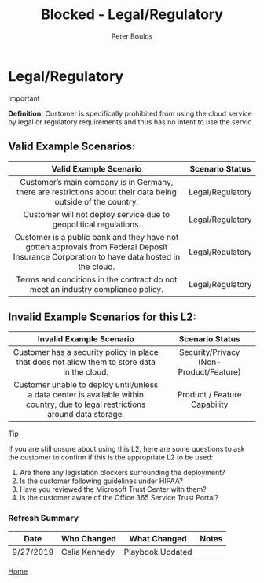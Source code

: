 ﻿---
# required metadata
title: Blocked - Legal/Regulatory
description: Blocked - Legal/Regulatory
author: Peter Boulos
ms.author: pboulos
manager: pagrim
ms.date: 9/27/2019
ms.topic: partner-playbook 
ms.prod: non-product-specific 
ms.custom: partner-playbook 
ft.audience: partner
ft.owner: pagrim
---

# Legal/Regulatory

> [!IMPORTANT]
> **Definition:** Customer is specifically prohibited from using the cloud service by legal or regulatory requirements and thus has no intent to use the servic

## Valid Example Scenarios:
| Valid Example Scenario | Scenario Status |
| :--: | :--: |
| Customer’s main company is in Germany, there are restrictions about their data being outside of the country. | Legal/Regulatory |
| Customer will not deploy service due to geopolitical regulations. | Legal/Regulatory |
| Customer is a public bank and they have not gotten approvals from Federal Deposit Insurance Corporation to have data hosted in the cloud. | Legal/Regulatory |
| Terms and conditions in the contract do not meet an industry compliance policy. | Legal/Regulatory |


## Invalid Example Scenarios for this L2:
| Invalid Example Scenario | Scenario Status |
| :--: | :--: |
| Customer has a security policy in place that does not allow them to store data in the cloud. | Security/Privacy (Non-Product/Feature) |
| Customer unable to deploy until/unless a data center is available within country, due to legal restrictions around data storage. | Product / Feature Capability |


> [!TIP]
> If you are still unsure about using this L2, here are some questions to ask the customer to confirm if this is the appropriate L2 to be used:
>    1. Are there any legislation blockers surrounding the deployment?
>    2. Is the customer following guidelines under HIPAA?
>    3. Have you reviewed the Microsoft Trust Center with them?
>    4. ​Is the customer aware of the Office 365 Service Trust Portal?​
>    
### Refresh Summary

|Date|Who Changed|What Changed|Notes|
|---------|---------------|----------------------------|-------------|
|9/27/2019| Celia Kennedy| Playbook Updated||

[Home](http://partner-docs.microsoft.com)
